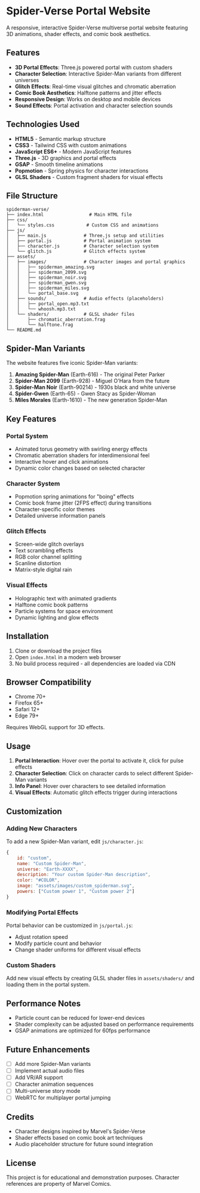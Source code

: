 # Spider-Verse Portal Website

A responsive, interactive Spider-Verse multiverse portal website featuring 3D animations, shader effects, and comic book aesthetics.

## Features

- **3D Portal Effects**: Three.js powered portal with custom shaders
- **Character Selection**: Interactive Spider-Man variants from different universes
- **Glitch Effects**: Real-time visual glitches and chromatic aberration
- **Comic Book Aesthetics**: Halftone patterns and jitter effects
- **Responsive Design**: Works on desktop and mobile devices
- **Sound Effects**: Portal activation and character selection sounds

## Technologies Used

- **HTML5** - Semantic markup structure
- **CSS3** - Tailwind CSS with custom animations
- **JavaScript ES6+** - Modern JavaScript features
- **Three.js** - 3D graphics and portal effects
- **GSAP** - Smooth timeline animations
- **Popmotion** - Spring physics for character interactions
- **GLSL Shaders** - Custom fragment shaders for visual effects

## File Structure

```
spiderman-verse/
├── index.html                 # Main HTML file
├── css/
│   └── styles.css            # Custom CSS and animations
├── js/
│   ├── main.js              # Three.js setup and utilities
│   ├── portal.js            # Portal animation system
│   ├── character.js         # Character selection system
│   └── glitch.js            # Glitch effects system
├── assets/
│   ├── images/              # Character images and portal graphics
│   │   ├── spiderman_amazing.svg
│   │   ├── spiderman_2099.svg
│   │   ├── spiderman_noir.svg
│   │   ├── spiderman_gwen.svg
│   │   ├── spiderman_miles.svg
│   │   └── portal_base.svg
│   ├── sounds/              # Audio effects (placeholders)
│   │   ├── portal_open.mp3.txt
│   │   └── whoosh.mp3.txt
│   └── shaders/             # GLSL shader files
│       ├── chromatic_aberration.frag
│       └── halftone.frag
└── README.md
```

## Spider-Man Variants

The website features five iconic Spider-Man variants:

1. **Amazing Spider-Man** (Earth-616) - The original Peter Parker
2. **Spider-Man 2099** (Earth-928) - Miguel O'Hara from the future
3. **Spider-Man Noir** (Earth-90214) - 1930s black and white universe
4. **Spider-Gwen** (Earth-65) - Gwen Stacy as Spider-Woman
5. **Miles Morales** (Earth-1610) - The new generation Spider-Man

## Key Features

### Portal System
- Animated torus geometry with swirling energy effects
- Chromatic aberration shaders for interdimensional feel
- Interactive hover and click animations
- Dynamic color changes based on selected character

### Character System
- Popmotion spring animations for "boing" effects
- Comic book frame jitter (2FPS effect) during transitions
- Character-specific color themes
- Detailed universe information panels

### Glitch Effects
- Screen-wide glitch overlays
- Text scrambling effects
- RGB color channel splitting
- Scanline distortion
- Matrix-style digital rain

### Visual Effects
- Holographic text with animated gradients
- Halftone comic book patterns
- Particle systems for space environment
- Dynamic lighting and glow effects

## Installation

1. Clone or download the project files
2. Open `index.html` in a modern web browser
3. No build process required - all dependencies are loaded via CDN

## Browser Compatibility

- Chrome 70+
- Firefox 65+
- Safari 12+
- Edge 79+

Requires WebGL support for 3D effects.

## Usage

1. **Portal Interaction**: Hover over the portal to activate it, click for pulse effects
2. **Character Selection**: Click on character cards to select different Spider-Man variants
3. **Info Panel**: Hover over characters to see detailed information
4. **Visual Effects**: Automatic glitch effects trigger during interactions

## Customization

### Adding New Characters

To add a new Spider-Man variant, edit `js/character.js`:

```javascript
{
    id: "custom",
    name: "Custom Spider-Man",
    universe: "Earth-XXXX",
    description: "Your custom Spider-Man description",
    color: "#COLOR",
    image: "assets/images/custom_spiderman.svg",
    powers: ["Custom power 1", "Custom power 2"]
}
```

### Modifying Portal Effects

Portal behavior can be customized in `js/portal.js`:
- Adjust rotation speed
- Modify particle count and behavior
- Change shader uniforms for different visual effects

### Custom Shaders

Add new visual effects by creating GLSL shader files in `assets/shaders/` and loading them in the portal system.

## Performance Notes

- Particle count can be reduced for lower-end devices
- Shader complexity can be adjusted based on performance requirements
- GSAP animations are optimized for 60fps performance

## Future Enhancements

- [ ] Add more Spider-Man variants
- [ ] Implement actual audio files
- [ ] Add VR/AR support
- [ ] Character animation sequences
- [ ] Multi-universe story mode
- [ ] WebRTC for multiplayer portal jumping

## Credits

- Character designs inspired by Marvel's Spider-Verse
- Shader effects based on comic book art techniques
- Audio placeholder structure for future sound integration

## License

This project is for educational and demonstration purposes. Character references are property of Marvel Comics.
